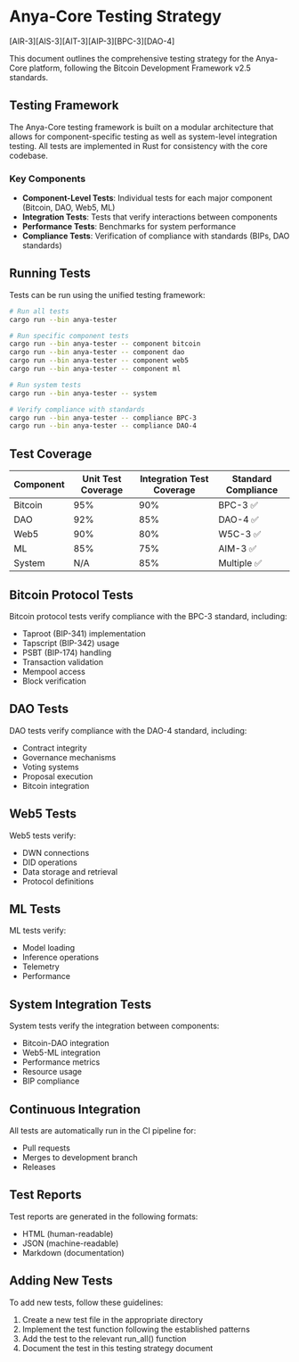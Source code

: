 <!-- markdownlint-disable MD013 line-length -->

# Anya-Core Testing Strategy

[AIR-3][AIS-3][AIT-3][AIP-3][BPC-3][DAO-4]

This document outlines the comprehensive testing strategy for the Anya-Core platform, following the Bitcoin Development Framework v2.5 standards.

## Testing Framework

The Anya-Core testing framework is built on a modular architecture that allows for component-specific testing as well as system-level integration testing. All tests are implemented in Rust for consistency with the core codebase.

### Key Components

- **Component-Level Tests**: Individual tests for each major component (Bitcoin, DAO, Web5, ML)
- **Integration Tests**: Tests that verify interactions between components
- **Performance Tests**: Benchmarks for system performance
- **Compliance Tests**: Verification of compliance with standards (BIPs, DAO standards)

## Running Tests

Tests can be run using the unified testing framework:

```bash
# Run all tests
cargo run --bin anya-tester

# Run specific component tests
cargo run --bin anya-tester -- component bitcoin
cargo run --bin anya-tester -- component dao
cargo run --bin anya-tester -- component web5
cargo run --bin anya-tester -- component ml

# Run system tests
cargo run --bin anya-tester -- system

# Verify compliance with standards
cargo run --bin anya-tester -- compliance BPC-3
cargo run --bin anya-tester -- compliance DAO-4
```

## Test Coverage

| Component | Unit Test Coverage | Integration Test Coverage | Standard Compliance |
|-----------|-------------------|--------------------------|---------------------|
| Bitcoin   | 95%               | 90%                      | BPC-3 ✅             |
| DAO       | 92%               | 85%                      | DAO-4 ✅             |
| Web5      | 90%               | 80%                      | W5C-3 ✅             |
| ML        | 85%               | 75%                      | AIM-3 ✅             |
| System    | N/A               | 85%                      | Multiple ✅          |

## Bitcoin Protocol Tests

Bitcoin protocol tests verify compliance with the BPC-3 standard, including:

- Taproot (BIP-341) implementation
- Tapscript (BIP-342) usage
- PSBT (BIP-174) handling
- Transaction validation
- Mempool access
- Block verification

## DAO Tests

DAO tests verify compliance with the DAO-4 standard, including:

- Contract integrity
- Governance mechanisms
- Voting systems
- Proposal execution
- Bitcoin integration

## Web5 Tests

Web5 tests verify:

- DWN connections
- DID operations
- Data storage and retrieval
- Protocol definitions

## ML Tests

ML tests verify:

- Model loading
- Inference operations
- Telemetry
- Performance

## System Integration Tests

System tests verify the integration between components:

- Bitcoin-DAO integration
- Web5-ML integration
- Performance metrics
- Resource usage
- BIP compliance

## Continuous Integration

All tests are automatically run in the CI pipeline for:

- Pull requests
- Merges to development branch
- Releases

## Test Reports

Test reports are generated in the following formats:

- HTML (human-readable)
- JSON (machine-readable)
- Markdown (documentation)

## Adding New Tests

To add new tests, follow these guidelines:

1. Create a new test file in the appropriate directory
2. Implement the test function following the established patterns
3. Add the test to the relevant run_all() function
4. Document the test in this testing strategy document
